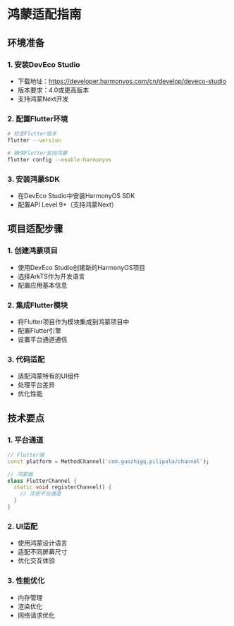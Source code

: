 # 鸿蒙适配指南

## 环境准备

### 1. 安装DevEco Studio
- 下载地址：https://developer.harmonyos.com/cn/develop/deveco-studio
- 版本要求：4.0或更高版本
- 支持鸿蒙Next开发

### 2. 配置Flutter环境
```bash
# 检查Flutter版本
flutter --version

# 确保Flutter支持鸿蒙
flutter config --enable-harmonyos
```

### 3. 安装鸿蒙SDK
- 在DevEco Studio中安装HarmonyOS SDK
- 配置API Level 9+（支持鸿蒙Next）

## 项目适配步骤

### 1. 创建鸿蒙项目
- 使用DevEco Studio创建新的HarmonyOS项目
- 选择ArkTS作为开发语言
- 配置应用基本信息

### 2. 集成Flutter模块
- 将Flutter项目作为模块集成到鸿蒙项目中
- 配置Flutter引擎
- 设置平台通道通信

### 3. 代码适配
- 适配鸿蒙特有的UI组件
- 处理平台差异
- 优化性能

## 技术要点

### 1. 平台通道
```dart
// Flutter端
const platform = MethodChannel('com.guozhigq.pilipala/channel');

// 鸿蒙端
class FlutterChannel {
  static void registerChannel() {
    // 注册平台通道
  }
}
```

### 2. UI适配
- 使用鸿蒙设计语言
- 适配不同屏幕尺寸
- 优化交互体验

### 3. 性能优化
- 内存管理
- 渲染优化
- 网络请求优化
